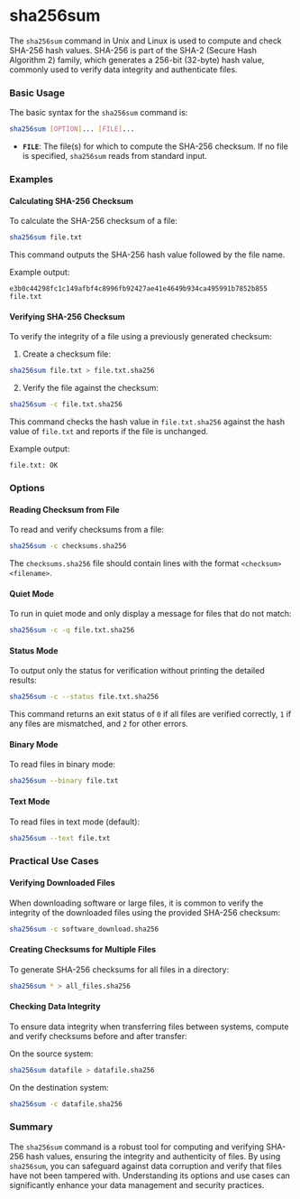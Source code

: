 # sha256sum

The `sha256sum` command in Unix and Linux is used to compute and check SHA-256 hash values. SHA-256 is part of the SHA-2 (Secure Hash Algorithm 2) family, which generates a 256-bit (32-byte) hash value, commonly used to verify data integrity and authenticate files.

### Basic Usage

The basic syntax for the `sha256sum` command is:

```sh
sha256sum [OPTION]... [FILE]...
```

- **`FILE`**: The file(s) for which to compute the SHA-256 checksum. If no file is specified, `sha256sum` reads from standard input.

### Examples

#### Calculating SHA-256 Checksum

To calculate the SHA-256 checksum of a file:

```sh
sha256sum file.txt
```

This command outputs the SHA-256 hash value followed by the file name.

Example output:

```
e3b0c44298fc1c149afbf4c8996fb92427ae41e4649b934ca495991b7852b855  file.txt
```

#### Verifying SHA-256 Checksum

To verify the integrity of a file using a previously generated checksum:

1. Create a checksum file:

```sh
sha256sum file.txt > file.txt.sha256
```

2. Verify the file against the checksum:

```sh
sha256sum -c file.txt.sha256
```

This command checks the hash value in `file.txt.sha256` against the hash value of `file.txt` and reports if the file is unchanged.

Example output:

```
file.txt: OK
```

### Options

#### Reading Checksum from File

To read and verify checksums from a file:

```sh
sha256sum -c checksums.sha256
```

The `checksums.sha256` file should contain lines with the format `<checksum>  <filename>`.

#### Quiet Mode

To run in quiet mode and only display a message for files that do not match:

```sh
sha256sum -c -q file.txt.sha256
```

#### Status Mode

To output only the status for verification without printing the detailed results:

```sh
sha256sum -c --status file.txt.sha256
```

This command returns an exit status of `0` if all files are verified correctly, `1` if any files are mismatched, and `2` for other errors.

#### Binary Mode

To read files in binary mode:

```sh
sha256sum --binary file.txt
```

#### Text Mode

To read files in text mode (default):

```sh
sha256sum --text file.txt
```

### Practical Use Cases

#### Verifying Downloaded Files

When downloading software or large files, it is common to verify the integrity of the downloaded files using the provided SHA-256 checksum:

```sh
sha256sum -c software_download.sha256
```

#### Creating Checksums for Multiple Files

To generate SHA-256 checksums for all files in a directory:

```sh
sha256sum * > all_files.sha256
```

#### Checking Data Integrity

To ensure data integrity when transferring files between systems, compute and verify checksums before and after transfer:

On the source system:

```sh
sha256sum datafile > datafile.sha256
```

On the destination system:

```sh
sha256sum -c datafile.sha256
```

### Summary

The `sha256sum` command is a robust tool for computing and verifying SHA-256 hash values, ensuring the integrity and authenticity of files. By using `sha256sum`, you can safeguard against data corruption and verify that files have not been tampered with. Understanding its options and use cases can significantly enhance your data management and security practices. 
